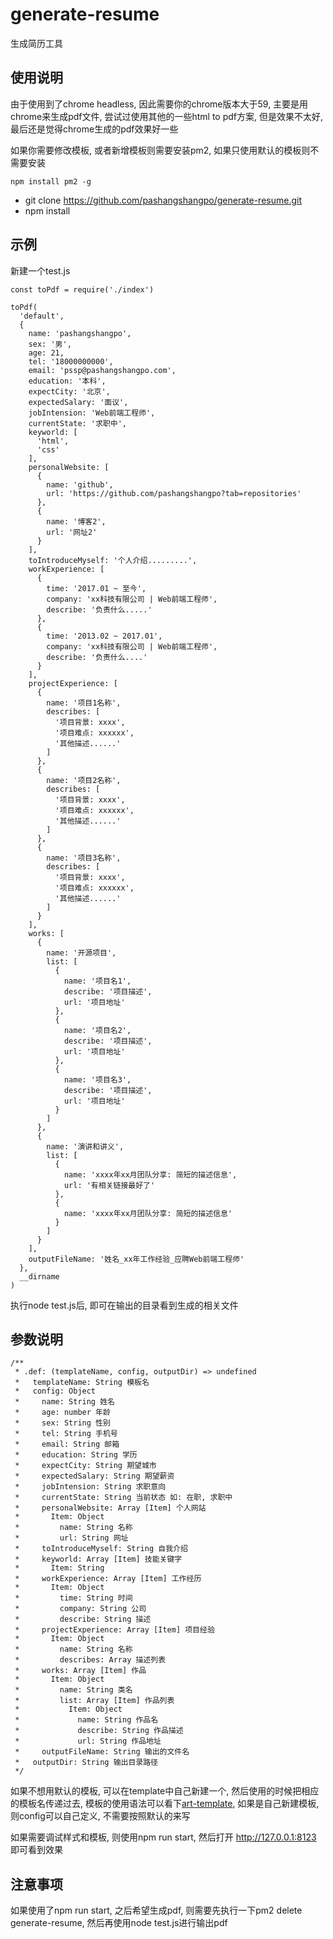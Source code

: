# generate-resume
生成简历工具

## 使用说明

由于使用到了chrome headless, 因此需要你的chrome版本大于59, 主要是用chrome来生成pdf文件, 尝试过使用其他的一些html to pdf方案, 但是效果不太好, 最后还是觉得chrome生成的pdf效果好一些

如果你需要修改模板, 或者新增模板则需要安装pm2, 如果只使用默认的模板则不需要安装

```
npm install pm2 -g
```

- git clone https://github.com/pashangshangpo/generate-resume.git
- npm install

## 示例
新建一个test.js

```
const toPdf = require('./index')

toPdf(
  'default',
  {
    name: 'pashangshangpo',
    sex: '男',
    age: 21,
    tel: '18000000000',
    email: 'pssp@pashangshangpo.com',
    education: '本科',
    expectCity: '北京',
    expectedSalary: '面议',
    jobIntension: 'Web前端工程师',
    currentState: '求职中',
    keyworld: [
      'html',
      'css'
    ],
    personalWebsite: [
      {
        name: 'github',
        url: 'https://github.com/pashangshangpo?tab=repositories'
      },
      {
        name: '博客2',
        url: '网址2'
      }
    ],
    toIntroduceMyself: '个人介绍.........',
    workExperience: [
      {
        time: '2017.01 ~ 至今',
        company: 'xx科技有限公司 | Web前端工程师',
        describe: '负责什么.....'
      },
      {
        time: '2013.02 ~ 2017.01',
        company: 'xx科技有限公司 | Web前端工程师',
        describe: '负责什么....'
      }
    ],
    projectExperience: [
      {
        name: '项目1名称',
        describes: [
          '项目背景: xxxx',
          '项目难点: xxxxxx',
          '其他描述......'
        ]
      },
      {
        name: '项目2名称',
        describes: [
          '项目背景: xxxx',
          '项目难点: xxxxxx',
          '其他描述......'
        ]
      },
      {
        name: '项目3名称',
        describes: [
          '项目背景: xxxx',
          '项目难点: xxxxxx',
          '其他描述......'
        ]
      }
    ],
    works: [
      {
        name: '开源项目',
        list: [
          {
            name: '项目名1',
            describe: '项目描述',
            url: '项目地址'
          },
          {
            name: '项目名2',
            describe: '项目描述',
            url: '项目地址'
          },
          {
            name: '项目名3',
            describe: '项目描述',
            url: '项目地址'
          }
        ]
      },
      {
        name: '演讲和讲义',
        list: [
          {
            name: 'xxxx年xx月团队分享: 简短的描述信息',
            url: '有相关链接最好了'
          },
          {
            name: 'xxxx年xx月团队分享: 简短的描述信息'
          }
        ]
      }
    ],
    outputFileName: '姓名_xx年工作经验_应聘Web前端工程师'
  },
  __dirname
)
```

执行node test.js后, 即可在输出的目录看到生成的相关文件

## 参数说明

```
/**
 * .def: (templateName, config, outputDir) => undefined
 *   templateName: String 模板名
 *   config: Object
 *     name: String 姓名
 *     age: number 年龄
 *     sex: String 性别
 *     tel: String 手机号
 *     email: String 邮箱
 *     education: String 学历
 *     expectCity: String 期望城市
 *     expectedSalary: String 期望薪资
 *     jobIntension: String 求职意向
 *     currentState: String 当前状态 如: 在职, 求职中
 *     personalWebsite: Array [Item] 个人网站
 *       Item: Object
 *         name: String 名称
 *         url: String 网址
 *     toIntroduceMyself: String 自我介绍
 *     keyworld: Array [Item] 技能关键字
 *       Item: String
 *     workExperience: Array [Item] 工作经历
 *       Item: Object
 *         time: String 时间
 *         company: String 公司
 *         describe: String 描述
 *     projectExperience: Array [Item] 项目经验
 *       Item: Object
 *         name: String 名称
 *         describes: Array 描述列表
 *     works: Array [Item] 作品
 *       Item: Object
 *         name: String 类名
 *         list: Array [Item] 作品列表
 *           Item: Object
 *             name: String 作品名
 *             describe: String 作品描述
 *             url: String 作品地址
 *     outputFileName: String 输出的文件名
 *   outputDir: String 输出目录路径
 */
 ```

如果不想用默认的模板, 可以在template中自己新建一个, 然后使用的时候把相应的模板名传递过去, 模板的使用语法可以看下[art-template](https://aui.github.io/art-template/), 如果是自己新建模板, 则config可以自己定义, 不需要按照默认的来写

如果需要调试样式和模板, 则使用npm run start, 然后打开 http://127.0.0.1:8123 即可看到效果

## 注意事项

如果使用了npm run start, 之后希望生成pdf, 则需要先执行一下pm2 delete generate-resume, 然后再使用node test.js进行输出pdf